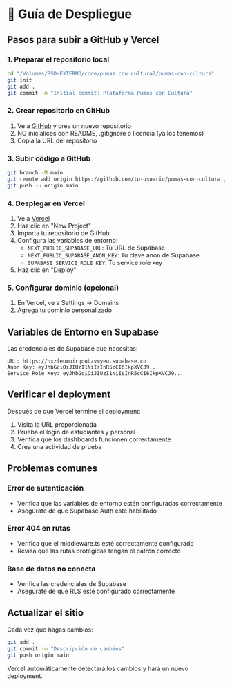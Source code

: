 # 🚀 Guía de Despliegue

## Pasos para subir a GitHub y Vercel

### 1. Preparar el repositorio local

```bash
cd "/Volumes/SSD-EXTERNO/code/pumas con cultura2/pumas-con-cultura"
git init
git add .
git commit -m "Initial commit: Plataforma Pumas con Cultura"
```

### 2. Crear repositorio en GitHub

1. Ve a [GitHub](https://github.com) y crea un nuevo repositorio
2. NO inicialices con README, .gitignore o licencia (ya los tenemos)
3. Copia la URL del repositorio

### 3. Subir código a GitHub

```bash
git branch -M main
git remote add origin https://github.com/tu-usuario/pumas-con-cultura.git
git push -u origin main
```

### 4. Desplegar en Vercel

1. Ve a [Vercel](https://vercel.com)
2. Haz clic en "New Project"
3. Importa tu repositorio de GitHub
4. Configura las variables de entorno:
   - `NEXT_PUBLIC_SUPABASE_URL`: Tu URL de Supabase
   - `NEXT_PUBLIC_SUPABASE_ANON_KEY`: Tu clave anon de Supabase
   - `SUPABASE_SERVICE_ROLE_KEY`: Tu service role key
5. Haz clic en "Deploy"

### 5. Configurar dominio (opcional)

1. En Vercel, ve a Settings → Domains
2. Agrega tu dominio personalizado

## Variables de Entorno en Supabase

Las credenciales de Supabase que necesitas:

```
URL: https://nxzfeumoirqoobzvmyeu.supabase.co
Anon Key: eyJhbGciOiJIUzI1NiIsInR5cCI6IkpXVCJ9...
Service Role Key: eyJhbGciOiJIUzI1NiIsInR5cCI6IkpXVCJ9...
```

## Verificar el deployment

Después de que Vercel termine el deployment:

1. Visita la URL proporcionada
2. Prueba el login de estudiantes y personal
3. Verifica que los dashboards funcionen correctamente
4. Crea una actividad de prueba

## Problemas comunes

### Error de autenticación
- Verifica que las variables de entorno estén configuradas correctamente
- Asegúrate de que Supabase Auth esté habilitado

### Error 404 en rutas
- Verifica que el middleware.ts esté correctamente configurado
- Revisa que las rutas protegidas tengan el patrón correcto

### Base de datos no conecta
- Verifica las credenciales de Supabase
- Asegúrate de que RLS esté configurado correctamente

## Actualizar el sitio

Cada vez que hagas cambios:

```bash
git add .
git commit -m "Descripción de cambios"
git push origin main
```

Vercel automáticamente detectará los cambios y hará un nuevo deployment.

